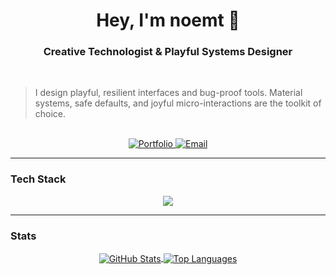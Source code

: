 <div align="center">
  <h1>Hey, I'm noemt 👋</h1>
  <h3>Creative Technologist & Playful Systems Designer</h3>
</div>

<br>

> I design playful, resilient interfaces and bug-proof tools. Material systems, safe defaults, and joyful micro-interactions are the toolkit of choice.

<br>

<div align="center">
  <a href="https://noemt.dev" target="_blank">
    <img src="https://img.shields.io/badge/Portfolio-7DD398?style=for-the-badge&logo=google-chrome&logoColor=0A4021" alt="Portfolio"/>
  </a>
  <a href="mailto:me@noemt.dev">
    <img src="https://img.shields.io/badge/Email-A5CEDF?style=for-the-badge&logo=gmail&logoColor=001E28" alt="Email"/>
  </a>
  </div>

---

### Tech Stack

<div align="center">
  <a href="https://skillicons.dev">
    <img src="https://skillicons.dev/icons?i=react,ts,nodejs,python,java,tailwind,arch,vscode&perline=4" />
  </a>
</div>

---

### Stats

<div align="center">

<a href="https://github.com/anuraghazra/github-readme-stats">
  <img align="center" src="https://github-readme-stats.vercel.app/api?username=YOUR_USERNAME&show_icons=true&include_all_commits=true&count_private=true&theme=dark&bg_color=11140f&text_color=e1e4dd&icon_color=7dd398&title_color=a5cedf" alt="GitHub Stats" />
</a>

<a href="https://github.com/anuraghazra/github-readme-stats">
  <img align="center" src="https://github-readme-stats.vercel.app/api/top-langs/?username=YOUR_USERNAME&layout=compact&theme=dark&bg_color=11140f&text_color=e1e4dd&icon_color=7dd398&title_color=a5cedf" alt="Top Languages" />
</a>

</div>
